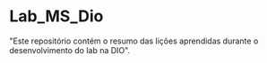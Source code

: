 # Lab_MS_Dio
"Este repositório contém o resumo das lições aprendidas durante o desenvolvimento do lab na DIO".
